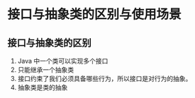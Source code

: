 # 接口与抽象类的区别与使用场景


## 接口与抽象类的区别

1. Java 中一个类可以实现多个接口
2. 只能继承一个抽象类
3. 接口约束了我们必须具备哪些行为，所以接口是对行为的抽象。
4. 抽象类是类的抽象

